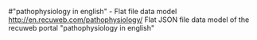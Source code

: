 #"pathophysiology in english" - Flat file data model
http://en.recuweb.com/pathophysiology/
Flat JSON file data model of the recuweb portal "pathophysiology in english"
